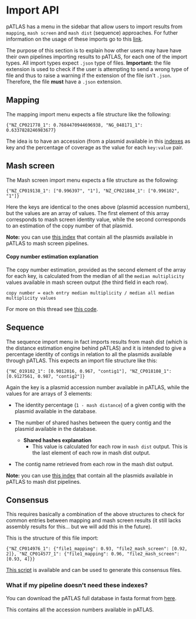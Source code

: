 # Import API

pATLAS has a menu in the sidebar that allow users to import results from
`mapping`, `mash screen` and `mash dist` (sequence) approaches. For futher
information on the usage of these imports go to this [link](Import.md).

The purpose of this section is to explain how other users may have
have their own pipelines importing results to pATLAS, for each one of
the import types. All import types expect `.json` type of files.
**Important:** the file extension is used to check if the user is attempting
to send a wrong type of file and thus to raise a warning if the extension
of the file isn't `.json`. Therefore, the file **must** have a `.json`
extension.

## Mapping

The mapping import menu expects a file structure like the following:

```
{"NZ_CP021778_1": 0.7684470944696938, "NG_048171_1": 0.6337828246983677}
```

The idea is to have an accession (from a plasmid available in this
[indexes](https://github.com/tiagofilipe12/PlasmidCoverage/releases/download/1.1.0/indexes.tar.gz)
as key and the percentage of coverage as the value for each `key:value`
pair.

## Mash screen

The Mash screen import menu expects a file structure as the following:

```
{"NZ_CP019138_1": ["0.996397", "1"], "NZ_CP021884_1": ["0.996102", "1"]}
```

Here the keys are identical to the ones above (plasmid accession numbers),
but the values are an array of values. The first element of this array
corresponds to mash screen identity value, while the second corresponds
to an estimation of the copy number of that plasmid.

**Note:** you can use [this index](https://github.com/tiagofilipe12/mash_wrapper/releases/download/1.0.5/patlas.msh)
that contain all the plasmids available in pATLAS to mash screen pipelines.

#### Copy number estimation explanation

The copy number estimation, provided as the second element of the array
for each key, is calculated from the median of all the `median multiplicity`
values available in mash screen output (the third field in each row).

```
copy number = each entry median multiplicity / median all median multiplicity values
```

For more on this thread see [this code](https://github.com/ODiogoSilva/templates/blob/master/mashscreen2json.py#L63-L91).

## Sequence

The sequence import menu in fact imports results from mash dist (which
is the distance estimation engine behind pATLAS) and it is intended to
give a percentage identity of contigs in relation to all the plasmids
available through pATLAS. This expects an import file structure like this:

```
{"NC_019102_1": [0.9012016, 0.967, "contig1"], "NZ_CP018108_1": [0.9127561, 0.987, "contig2"]}
```

Again the key is a plasmid accession number available in pATLAS, while
the values for are arrays of 3 elements:

- The identity percentage (`1 - mash distance`) of a given contig with
the plasmid available in the database.
- The number of shared hashes between the query contig and the plasmid
available in the database.

    * **Shared hashes explanation**
        * This value is calculated for each row in `mash dist` output.
        This is the last element of each row in mash dist output.
- The contig name retrieved from each row in the mash dist output.

**Note:** you can use [this index](https://github.com/tiagofilipe12/mash_wrapper/releases/download/1.0.5/patlas.msh)
that contain all the plasmids available in pATLAS to mash dist pipelines.

## Consensus

This requires basically a combination of the above structures to check
for common entries between mapping and mash screen results (it still lacks
assembly results for this... but we will add this in the future).

This is the structure of this file import:

```
{"NZ_CP014976_1": {"file1_mapping": 0.93, "file2_mash_screen": [0.92, 2]}, "NZ_CP014577_1": {"file1_mapping": 0.96, "file2_mash_screen": [0.93, 4]}}
```

[This script](https://github.com/assemblerflow/assemblerflow/blob/master/assemblerflow/templates/pATLAS_consensus_json.py) is available and can be used to generate this consensus files.

### What if my pipeline doesn't need these indexes?

You can download the pATLAS full database in fasta format from
[here](https://github.com/tiagofilipe12/mash_wrapper/releases/download/1.0.5/reference.fasta).

This contains all the accession numbers available in pATLAS.



